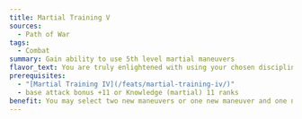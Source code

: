 ```yaml
---
title: Martial Training V
sources:
  - Path of War
tags:
  - Combat
summary: Gain ability to use 5th level martial maneuvers
flavor_text: You are truly enlightened with using your chosen discipline.
prerequisites:
  - "[Martial Training IV](/feats/martial-training-iv/)"
  - base attack bonus +11 or Knowledge (martial) 11 ranks
benefit: You may select two new maneuvers or one new maneuver and one new stance from your chosen discipline of up to 5th level, and you may ready an additional maneuver. You may also trade out any one maneuver from your chosen discipline you know and replace it with a different maneuver from that discipline of up to 4th level. You must meet the minimum initiator level to select any maneuver.
---
```

